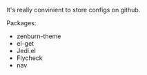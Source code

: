 It's really convinient to store configs on github.

Packages:
* zenburn-theme
* el-get
* Jedi.el
* Flycheck
* nav

